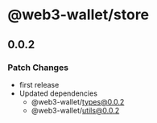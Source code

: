 # @web3-wallet/store

## 0.0.2

### Patch Changes

- first release
- Updated dependencies
  - @web3-wallet/types@0.0.2
  - @web3-wallet/utils@0.0.2
